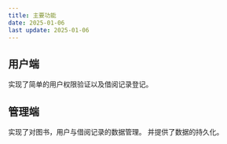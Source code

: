 ```yaml
---
title: 主要功能
date: 2025-01-06
last update: 2025-01-06
---
```

## 用户端
实现了简单的用户权限验证以及借阅记录登记。

## 管理端
实现了对图书，用户与借阅记录的数据管理。
并提供了数据的持久化。

